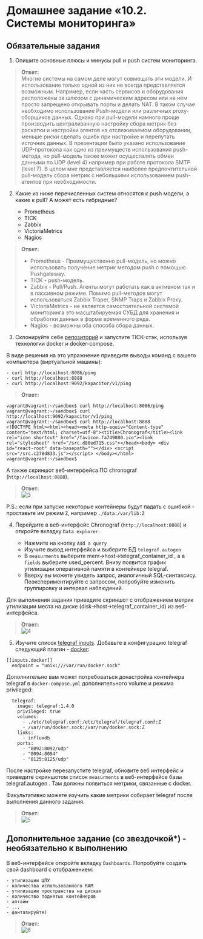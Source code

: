 # Домашнее задание «10.2. Системы мониторинга»

## Обязательные задания

1. Опишите основные плюсы и минусы pull и push систем мониторинга.

> **Ответ:**    
> Многие системы на самом деле могут совмещать эти модели. И использование только одной из них не всегда представляется возможным. Например, если часть сервисов и оборудования расположены за шлюзом с динамическим адресом или на нем просто запрещено открывать порты и делать NAT. В таком случае необходимо использование Push-модели или различных proxy-сборщиков данных.
> Однако при pull-модели намного проще производить централизанную настройку сбора метрик без раскатки и настройки агентов на отслеживаемом оборудовании, меньше риски сделать ошибк при настройке и перепутать источник данных.
> В презентации было указано использование UDP-протокола как одно из преимуществ использования push-метода, но pull-модель также может осуществлять обмен данными по UDP (level 4) например при работе протокола SMTP (level 7).
> В целом мне представляется наиболее предпочтительной pull-модель сбора метрик с небольшими использованием push-агентов при необходимости.


2. Какие из ниже перечисленных систем относятся к push модели, а какие к pull? А может есть гибридные?

    - Prometheus 
    - TICK
    - Zabbix
    - VictoriaMetrics
    - Nagios
	
> **Ответ:**    
> - Prometheus - Преимущественно pull-модель, но можно использовать получение метрик методом push с помощью Pushgateway.
> - TICK - push-модель.
> - Zabbix - Pull/Push. Агенты могут работать как в активном так и в пассивном режиме. Помимо pull-методов могут использоваться Zabbix Traper, SNMP Traps и Zabbix Proxy.
> - VictoriaMetrics - не является самостоятельной системой мониторинга это масштабируемая СУБД для хранения и обработки данных в форме временного ряда.
> - Nagios - возможны оба способа сбора данных.

3. Склонируйте себе [репозиторий](https://github.com/influxdata/sandbox/tree/master) и запустите TICK-стэк, 
используя технологии docker и docker-compose.

В виде решения на это упражнение приведите выводы команд с вашего компьютера (виртуальной машины):

    - curl http://localhost:8086/ping
    - curl http://localhost:8888
    - curl http://localhost:9092/kapacitor/v1/ping
	
> **Ответ:**    
```
vagrant@vagrant:~/sandbox$ curl http://localhost:8086/ping
vagrant@vagrant:~/sandbox$ curl http://localhost:9092/kapacitor/v1/ping
vagrant@vagrant:~/sandbox$ curl http://localhost:8888
<!DOCTYPE html><html><head><meta http-equiv="Content-type" content="text/html; charset=utf-8"><title>Chronograf</title><link rel="icon shortcut" href="/favicon.fa749080.ico"><link rel="stylesheet" href="/src.d80ed715.css"></head><body> <div id="react-root" data-basepath=""></div> <script src="/src.c278d833.js"></script> </body></html>
vagrant@vagrant:~/sandbox$
```

А также скриншот веб-интерфейса ПО chronograf (`http://localhost:8888`). 
> **Ответ:**    
> ![3](3.png)  

P.S.: если при запуске некоторые контейнеры будут падать с ошибкой - проставьте им режим `Z`, например
`./data:/var/lib:Z`

4. Перейдите в веб-интерфейс Chronograf (`http://localhost:8888`) и откройте вкладку `Data explorer`.

    - Нажмите на кнопку `Add a query`
    - Изучите вывод интерфейса и выберите БД `telegraf.autogen`
    - В `measurments` выберите mem->host->telegraf_container_id , а в `fields` выберите used_percent. 
    Внизу появится график утилизации оперативной памяти в контейнере telegraf.
    - Вверху вы можете увидеть запрос, аналогичный SQL-синтаксису. 
    Поэкспериментируйте с запросом, попробуйте изменить группировку и интервал наблюдений.

Для выполнения задания приведите скриншот с отображением метрик утилизации места на диске 
(disk->host->telegraf_container_id) из веб-интерфейса.
> **Ответ:**    
> ![4](4.png)   

5. Изучите список [telegraf inputs](https://github.com/influxdata/telegraf/tree/master/plugins/inputs). 
Добавьте в конфигурацию telegraf следующий плагин - [docker](https://github.com/influxdata/telegraf/tree/master/plugins/inputs/docker):
```
[[inputs.docker]]
  endpoint = "unix:///var/run/docker.sock"
```

Дополнительно вам может потребоваться донастройка контейнера telegraf в `docker-compose.yml` дополнительного volume и 
режима privileged:
```
  telegraf:
    image: telegraf:1.4.0
    privileged: true
    volumes:
      - ./etc/telegraf.conf:/etc/telegraf/telegraf.conf:Z
      - /var/run/docker.sock:/var/run/docker.sock:Z
    links:
      - influxdb
    ports:
      - "8092:8092/udp"
      - "8094:8094"
      - "8125:8125/udp"
```

После настройке перезапустите telegraf, обновите веб интерфейс и приведите скриншотом список `measurments` в 
веб-интерфейсе базы telegraf.autogen . Там должны появиться метрики, связанные с docker.

Факультативно можете изучить какие метрики собирает telegraf после выполнения данного задания.

> **Ответ:**    
> ![5](5.png)   

## Дополнительное задание (со звездочкой*) - необязательно к выполнению

В веб-интерфейсе откройте вкладку `Dashboards`. Попробуйте создать свой dashboard с отображением:

    - утилизации ЦПУ
    - количества использованного RAM
    - утилизации пространства на дисках
    - количество поднятых контейнеров
    - аптайм
    - ...
    - фантазируйте)
	
> **Ответ:**    
> ![6](6.png)   

